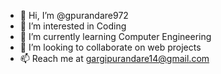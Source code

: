 - 👋 Hi, I’m @gpurandare972
- 👀 I’m interested in Coding
- 🌱 I’m currently learning Computer Engineering
- 💞️ I’m looking to collaborate on web projects
- 📫 Reach me at gargipurandare14@gmail.com

<!---
purandare972/purandare972 is a ✨ special ✨ repository because its `README.md` (this file) appears on your GitHub profile.
You can click the Preview link to take a look at your changes.
--->
